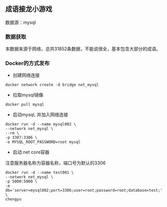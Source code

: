 ## 成语接龙小游戏

数据源：mysql

### 数据获取

本数据来源于网络，总共31852条数据，不能说很全，基本包含大部分的成语。

### Docker的方式发布

* 创建网络连接

```
docker network create -d bridge net_mysql
```

* 拉取mysql镜像

```
docker pull mysql
```

* 启动mysql, 并加入网络连接

```
docker run -d --name mysql002 \
--network net_mysql \
--rm \
-p 3307:3306 \
-e MYSQL_ROOT_PASSWORD=root mysql
```

* 启动.net core容器

注意服务器名称为容器名称，端口号为默认的3306

```
docker run -d --name test001 \
--network net_mysql \
-p 5000:5000 \
-e db='server=mysql002;port=3306;user=root;password=root;database=test;' \
chengyu
```